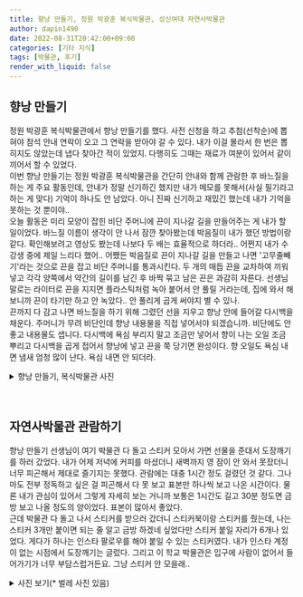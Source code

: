 ```yaml
---
title: 향낭 만들기, 정원 박광훈 복식박물관, 성신여대 자연사박물관
author: dapin1490
date: 2022-08-31T20:42:00+09:00
categories: [기타 지식]
tags: [박물관, 후기]
render_with_liquid: false
---
```


<div>
    <h2>향낭 만들기</h2>
    <p>정원 박광훈 복식박물관에서 향낭 만들기를 했다. 사전 신청을 하고 추첨(선착순)에 뽑혀야 참석 안내 연락이 오고 그 연락을 받아야 갈 수 있다. 내가 이걸 몰라서 한 번은 뽑히지도 않았는데 냅다 찾아간 적이 있었지. 다행히도 그때는 재료가 여분이 있어서 같이 끼어서 할 수 있었다.<br>
    이번 향낭 만들기는 정원 박광훈 복식박물관을 간단히 안내와 함께 관람한 후 바느질을 하는 게 주요 활동인데, 안내가 정말 신기하긴 했지만 내가 메모를 못해서(사실 필기라고 하는 게 맞다) 기억이 하나도 안 남았다. 아니 진짜 신기하고 재밌긴 했는데 내가 기억을 못하는 것 뿐이야..<br>
    오늘 활동은 미리 모양이 잡힌 비단 주머니에 끈이 지나갈 길을 만들어주는 게 내가 할 일이었다. 바느질 이름이 생각이 안 나서 잠깐 찾아봤는데 박음질이 내가 했던 방법이랑 같다. 확인해보려고 영상도 봤는데 나보다 두 배는 효율적으로 하더라.. 어쩐지 내가 수강생 중에 제일 느리다 했어.. 어쨌든 박음질로 끈이 지나갈 길을 만들고 나면 '고무줄빼기'라는 것으로 끈을 잡고 비단 주머니를 통과시킨다. 두 개의 매듭 끈을 교차하여 끼워넣고 각각 양쪽에서 약간의 길이를 남긴 후 바짝 묶고 남은 끈은 과감히 자른다. 선생님 말로는 라이터로 끈을 지지면 플라스틱처럼 녹아 붙어서 안 풀릴 거라는데, 집에 와서 해보니까 끈이 타기만 하고 안 녹았다.. 안 풀리게 곱게 써야지 별 수 있나.<br>
    끈까지 다 감고 나면 바느질을 하기 위해 그렸던 선을 지우고 향낭 안에 들어갈 다시백을 채운다. 주머니가 무려 비단인데 향낭 내용물을 직접 넣어서야 되겠습니까. 비단에도 안 좋고 내용물도 샙니다. 다시백에 욕심 부리지 말고 조금만 넣어서 향이 나는 오일 조금 뿌리고 다시백을 곱게 접어서 향낭에 넣고 끈을 쭉 당기면 완성이다. 향 오일도 욕심 내면 냄새 엄청 많이 난다. 욕심 내면 안 되더라.<br>
    </p>
    <div>
        <details>
            <summary>향낭 만들기, 복식박물관 사진</summary>
            <figure>
                <img src="/assets/img/category-daily/220831-1-scent-bag-kit.jpg">
                <figcaption>향낭 만들기 재료</figcaption>
            </figure>
            <p>왼쪽부터 비단 주머니에 밑선을 그을 자와 수예용 수성펜, 매듭 끈, 다시백, 고무줄빼기, 프로그램 팜플렛이 있고, 다시백 위에 포장용 상자가 있다. 포장용 상자에는 복식박물관 스티커가 붙어 있다.</p>
            <figure>
                <img src="/assets/img/category-daily/220831-2-my-scent-bag.jpg">
                <figcaption>완성한 향낭</figcaption>
            </figure>
            <p>사진은 학식당에서 찍었다. 향낭 만들고 나서 밥 먹으러 가서 밥 받아 놓고 먹기 전에 찍은 거다. 꽃 자수는 목공풀로 붙인 거라고 했다. 진짜 비단 주머니에 자수가 되어 있는 게 아니다.</p>
            <figure>
                <img src="/assets/img/category-daily/220831-3-park-K-H-model.jpg">
                <figcaption>정원 박광훈 모형</figcaption>
            </figure>
            <p>복식박물관에 600여 벌의 한복을 기증하셨고, 19년도에 돌아가셨다고 한다. 같이 프로그램을 들었던 아주머님들은 다들 저 방 안에 있는 가구가 익숙하다며 반가워하셨지만 나는 인두나 화로 같은 것 빼고는 잘 모르겠다.</p>
            <figure>
                <img src="/assets/img/category-daily/220831-4-teddy-family.jpg">
                <figcaption>한복 입은 테디베어들</figcaption>
            </figure>
            <p>박물관에 찾아오는 어린이들이 가장 좋아하는 것이라고 한다. 박물관 구석에 있다.</p>
            <figure>
                <img src="/assets/img/category-daily/220831-5-queen.jpg">
                <figcaption>전시관에서 찍은 사진</figcaption>
            </figure>
            <p>자세한 설명 내용은 기억이 안 난다. 황비가 입는 예복이었다고 들은 것 같다. 손에 든 물건은 나중에 다시 찾아봤는데 '규'라고 부르면 되는 것 같다.</p>
            <figure>
                <img src="/assets/img/category-daily/220831-6-innerwear.jpg">
                <figcaption>전시관에서 찍은 속치마 사진</figcaption>
            </figure>
            <p>저 때깔 고운 치마가 속치마라고 한다! 중국의 한푸는 몸에 딱 붙어서 몸매를 드러내는 걸 미로 여기지만 한국의 한복은 비단으로 지은 옷을 겹겹이 입어서 풍성하게 만드는 것을 미로 여겼다고 한다. 당시엔 비싸고 귀한 재료였던 비단을 많이 살 수 있다는 재력을 보여준다는 의미도 있었다고 한다. 그래서 속옷도 저렇게 풀을 먹여 모양을 잡아주게 하거나(제일 왼쪽), 물을 들여 꾸미기도 했다고 한다(오른쪽 삼색 치마). 아래에 살짝 보이는 건 진짜 속옷이다. 이너웨어라고 부르는 그 속옷.</p>
            <figure>
                <img src="/assets/img/category-daily/220831-7-button.jpg">
                <figcaption>전시되어 있던 단추</figcaption>
            </figure>
            <p>도슨트 설명에서는 듣지 못했지만 내가 예뻐서 찍었다.</p>
        </details>
    </div>
</div>

<br>
<br>

<div>
    <h2>자연사박물관 관람하기</h2>
    <p>향낭 만들기 선생님이 여기 박물관 다 돌고 스티커 모아서 가면 선물을 준대서 도장깨기를 하러 갔었다. 내가 어제 저녁에 커피를 마셨더니 새벽까지 영 잠이 안 와서 못잤더니 너무 피곤해서 제대로 즐기지는 못했다. 관람에는 대충 1시간 정도 걸렸던 것 같다. 그나마도 전부 정독하고 싶은 걸 피곤해서 다 못 보고 표본만 하나씩 보고 나온 시간이다. 물론 내가 관심이 있어서 그렇게 자세히 보는 거니까 보통은 1시간도 길고 30분 정도면 금방 보고 나올 정도의 양이었다. 표본이 많아서 좋았다.<br>
    근데 박물관 다 돌고 나서 스티커를 받으러 갔더니 스티커북이랑 스티커를 줬는데, 나는 스티커 3개만 붙이면 되는 줄 알고 금방 하겠네 싶었다만 스티커 붙일 자리가 6개나 있었다. 게다가 하나는 인스타 팔로우를 해야 붙일 수 있는 스티커였다. 내가 인스타 계정이 없는 시점에서 도장깨기는 글렀다. 그리고 이 학교 박물관은 입구에 사람이 없어서 들어가기가 너무 부담스럽거든요. 그냥 스티커 안 모을래..</p>
    <details>
        <summary>사진 보기(* 벌레 사진 있음)</summary>
        <figure>
            <img src="/assets/img/category-daily/220831-9-okenite.jpg">
            <figcaption>오케나이트</figcaption>
        </figure>
        <p>광석인데 곰팡이같이 생겨서 신기해서 찍었다.</p>
        <figure>
            <img src="/assets/img/category-daily/220831-10-agate.jpg">
            <figcaption>아게이트</figcaption>
        </figure>
        <p>예뻐서 찍었다. 굳이 내 마음에 더 들었던 전시물을 고르자면 자수정 기둥이긴 한데 그건 핸드폰 카메라로 내 마음에 들게 찍을 자신도 없고 기운도 없어서 그냥 이걸로 대리만족한 셈 치자.</p>
        <figure>
            <img src="/assets/img/category-daily/220831-11-cocculus-trilobus.jpg">
            <figcaption>댕댕이덩굴 표본</figcaption>
        </figure>
        <p>이름이 재밌어서 찍었다. 이 식물에 대해서는 아무것도 모른다.</p>
        <figure>
            <img src="/assets/img/category-daily/220831-12-robinia-pseudoacacia.jpg">
            <figcaption>아까시나무 표본</figcaption>
        </figure>
        <p>보통 아카시아 나무라고 부르는 것들이 사실은 이 식물이라고 들은 적 있는 것 같다. 학명도 잘 읽어보면 슈도아카시아라고 써있다. 이름부터 가짜 아카시아라니 한 존재의 이름으로서는 퍽 유감스러운 작명입니다만 학자들이 다 그렇죠 뭐. 학자들은 감성이 중요한 게 아니거든요. 저건 필요해서 지은 이름이지 예쁘라고 지은 이름이 아니니까 저렇게 불러야 했던 이유가 있을 겁니다.</p>
        <figure>
            <img src="/assets/img/category-daily/220831-13-na-bang.jpg">
            <figcaption>나방 표본 사진</figcaption>
        </figure>
        <p>내가 필요를 못느껴서 안 찍긴 했는데, 이게 바닥에 곤충 표본을 모아서 소용돌이라든가 동심원 같이 모양을 만들어서 전시한 부분에 있던 거라 따로 써있는 이름은 없고 곤충 표본 밑에 같이 꽂는 표본 이름표만 있다. 문제는 그 이름표는 저 나방에 가려서 안 보인다는 거지. 그래도 이름은 대충 안다. 옥색긴꼬리나방 아니야? 이건 전에 다른 박물관에서 본 적 있는데 생긴 게 딱 눈에 들어와서 금방 외웠어. 크기만 작았다면 귀엽다고 생각했을 테지만 저게 살아서 날아다닌다고 생각하면 아무리 때깔이 고와도 나는 피하고 싶어.</p>
        <figure>
            <img src="/assets/img/category-daily/220831-14-bang-dong-sa-ni.jpg">
            <figcaption>방동사니 모형</figcaption>
        </figure>
        <p>내가 집 근처 강가 걸어다니다가 저렇게 생긴 식물을 몇 번 봤거든. 이름을 몰라서 사진만 찍어뒀던 것 같은데 저게 딱 그 식물이랑 비슷하게 생겨서 이건가 하고 찍어왔다. 근데 아닐 수도 있음.</p>
        <figure>
            <img src="/assets/img/category-daily/220831-15-plant-eat-beetle.jpg">
            <figcaption>식식성 풍뎅이류 설명과 한살이 그림</figcaption>
        </figure>
        <p>내가 사는 집 옥상에 500리터들이 노란 수조가 있는데, 거기에 물 대신 흙이 채워져 있어. 매년 그 흙을 뒤적거리면 꼭 저렇게 생긴 굼벵이들이 서너 마리씩 굴러나오더라고. 대체 뭔가 싶었는데 여기 식식성 풍뎅이 설명이랑 한살이 보니까 대충 식식성 풍뎅이 중 하나가 아닐까 싶어서 찍었다. 난 한 번도 성체를 본 적이 없어..</p>
        <figure>
            <img src="/assets/img/category-daily/220831-16-worm.jpg">
            <figcaption>꽃무지류 유충 모형</figcaption>
        </figure>
        <p>옥상 화분에서 나오는 굼벵이가 딱 저렇게 생기고 저정도 크기야. 근처에 장수풍뎅이 유충 모형도 있었는데 그건 크기가 집에 있는 것보다 컸어.</p>
        <figure>
            <img src="/assets/img/category-daily/220831-17-leopard-cat.jpg">
            <figcaption>삵</figcaption>
        </figure>
        <p>삵이 그래도 육식성 포식자인데 너무 애처로운 얼굴과 자세로 박제된 것 같아서 사진 찍었다. 저건 너무 아기 고양이 같잖아. 저 위에 청설모 박제가 있었는데 그게 더 당당했어.</p>
        <figure>
            <img src="/assets/img/category-daily/220831-18-black-naped-oriole.jpg">
            <figcaption>꾀꼬리</figcaption>
        </figure>
        <p>꾀꼬리가 노란색인 줄은 몰랐다. 신기해서 찍었다.</p>
        <figure>
            <img src="/assets/img/category-daily/220831-19-marsh-tit.jpg">
            <figcaption>쇠박새</figcaption>
        </figure>
        <p>가끔 길가다 보면 보이는 참새 정도 크기에 팬더 색깔인 새 이름을 몰라서 팬더 참새라고 불렀는데 이 새인 것 같다.</p>
        <figure>
            <img src="/assets/img/category-daily/220831-20-great-tit.jpg">
            <figcaption>박새</figcaption>
        </figure>
        <p>쇠박새랑 비슷하게 생겼는데 좀 더 크다. 이 새도 내가 이름을 몰라서 부르던 팬더 참새랑 비슷하게 생기긴 했는데 그 새는 아닐 것 같다.</p>
    </details>
</div>